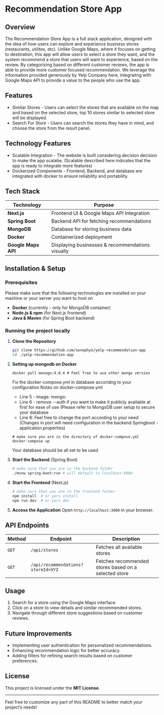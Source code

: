 # Recommendation Store App

## Overview
The Recommendation Store App is a full stack application, designed with the idea of how users can explore and experience business stores (restaurants, utilites, etc). Unlike Google Maps, where it focuses on getting to destination, this app will allow users to select a store they want, and the system recommend a store that users will want to experience, based on the review. By categorizing based on different customer reviews, the app is able to provide more customer focused recommendation. We leverage the information provided generously by Yelp Company here, integraitng with Google Maps API to provide a value to the people who use the app.

## Features
- Similar Stores - Users can select the stores that are available on the map and based on the selected store, top 10 stores similar to selected store will be displayed.
- Search For Store - Users can search the stores they have in mind, and choose the store from the result panel.

## Technology Features
- Scalable Integration - The website is built considering decision decision to make the app scalabe. (Scalable described here indicates that the app is ready to integrate more features)
- Dockerized Components - Frontend, Backend, and database are integrated with docker to ensure reliability and portability.


## Tech Stack
| Technology | Purpose |
|------------|---------|
| **Next.js** | Frontend UI & Google Maps API Integration |
| **Spring Boot** | Backend API for fetching recommendations |
| **MongoDB** | Database for storing business data |
| **Docker** | Containerized deployment|
| **Google Maps API** | Displaying businesses & recommendations visually |

## Installation & Setup
### Prerequisites
Please make sure that the following technologies are installed on your machine or your server you want to host on
- **Docker** (currently - only for MongoDB container)
- **Node.js & npm** (for Next.js frontend)
- **Java & Maven** (for Spring Boot backend)

### Running the project locally
1. **Clone the Repository**
   ```sh
   git clone https://github.com/sonephyo/yelp-recommendation-app
   cd ./yelp-recommendation-app
   ```
2. **Setting up mongodb on Docker**
    ```
    docker pull monogo:4.0.4 # Feel free to use other mongo version 
    ```
    Fix the docker-compose.yml in database accoridng to your configuration
    Notes on docker-compose.yml
    - Line 5 - image: mongo:<version> 
    - Line 6 - remove --auth if you want to make it publicly available at first for ease of use (Please refer to MongoDB user setup to secure your database
    - Line 8: Feel free to change the port according to your need (Changes in port will need configuration in the backend Springboot - application.properties)
   ```
   # make sure you are in the directory of docker-compose.yml
   docker-compose up
   ```
   Your database should be all set to be used

3. **Start the Backend** (Spring Boot)
   ```sh
   # make sure that you are in the backend folder
   ./mvnw spring-boot:run # will default to localhost:8080
   ```

4. **Start the Frontend** (Next.js)
   ```sh
   # make sure that you are in the frontend folder
   npm install  # or yarn install
   npm run dev  # or yarn dev
   ```
5. **Access the Application**
   Open `http://localhost:3000` in your browser.

## API Endpoints
| Method | Endpoint | Description |
|--------|---------|-------------|
| `GET` | `/api/stores` | Fetches all available stores |
| `GET` | `/api/recommendations?storeId=XYZ` | Fetches recommended stores based on a selected store |

## Usage
1. Search for a store using the Google Maps interface.
2. Click on a store to view details and similar recommended stores.
3. Navigate through different store suggestions based on customer reviews.

## Future Improvements
- Implementing user authentication for personalized recommendations.
- Enhancing recommendation logic for better accuracy.
- Adding filters for refining search results based on customer preferences.

## License
This project is licensed under the **MIT License**.

---

Feel free to customize any part of this README to better match your project’s needs!